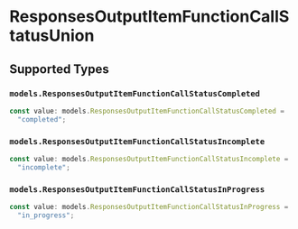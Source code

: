# ResponsesOutputItemFunctionCallStatusUnion


## Supported Types

### `models.ResponsesOutputItemFunctionCallStatusCompleted`

```typescript
const value: models.ResponsesOutputItemFunctionCallStatusCompleted =
  "completed";
```

### `models.ResponsesOutputItemFunctionCallStatusIncomplete`

```typescript
const value: models.ResponsesOutputItemFunctionCallStatusIncomplete =
  "incomplete";
```

### `models.ResponsesOutputItemFunctionCallStatusInProgress`

```typescript
const value: models.ResponsesOutputItemFunctionCallStatusInProgress =
  "in_progress";
```

